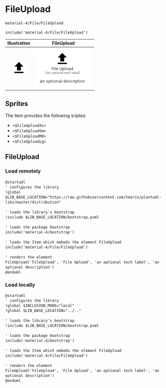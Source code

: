# FileUpload


```text
material-4/File/FileUpload
```

```text
include('material-4/File/FileUpload')
```



| Illustration | FileUpload |
| :---: | :---: |
| ![illustration for Illustration](../../material-4/File/FileUpload.png) | ![illustration for FileUpload](../../material-4/File/FileUpload.Local.png) |



## Sprites
The item provides the following sriptes:

- `<$FileUploadXs>`
- `<$FileUploadSm>`
- `<$FileUploadMd>`
- `<$FileUploadLg>`





## FileUpload

### Load remotely
```plantuml
@startuml
' configures the library
!global $LIB_BASE_LOCATION="https://raw.githubusercontent.com/tmorin/plantuml-libs/master/distribution"

' loads the library's bootstrap
!include $LIB_BASE_LOCATION/bootstrap.puml

' loads the package bootstrap
include('material-4/bootstrap')

' loads the Item which embeds the element FileUpload
include('material-4/File/FileUpload')

' renders the element
FileUpload('FileUpload', 'File Upload', 'an optional tech label', 'an optional description')
@enduml
```

### Load locally
```plantuml
@startuml
' configures the library
!global $INCLUSION_MODE="local"
!global $LIB_BASE_LOCATION="../.."

' loads the library's bootstrap
!include $LIB_BASE_LOCATION/bootstrap.puml

' loads the package bootstrap
include('material-4/bootstrap')

' loads the Item which embeds the element FileUpload
include('material-4/File/FileUpload')

' renders the element
FileUpload('FileUpload', 'File Upload', 'an optional tech label', 'an optional description')
@enduml
```

